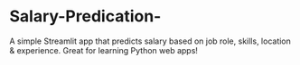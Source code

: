 # Salary-Predication-
A simple Streamlit app that predicts salary based on job role, skills, location &amp; experience. Great for learning Python web apps!
